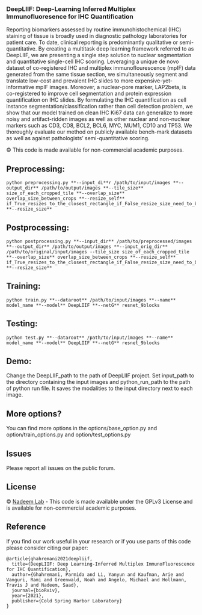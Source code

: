 ### DeepLIIF: Deep-Learning Inferred Multiplex Immunofluoresence for IHC Quantification

Reporting biomarkers assessed by routine immunohistochemical (IHC) staining of tissue is broadly used in diagnostic pathology laboratories for patient care. To date, clinical reporting is predominantly qualitative or semi-quantitative. By creating a multitask deep learning framework referred to as DeepLIIF, we are presenting a single step solution to nuclear segmentation and quantitative single-cell IHC scoring. Leveraging a unique de novo dataset of co-registered IHC and multiplex immunoflourescence (mpIF) data generated from the same tissue section, we simultaneously segment and translate low-cost and prevalent IHC slides to more expensive-yet-informative mpIF images. Moreover, a nuclear-pore marker, LAP2beta, is co-registered to improve cell segmentation and protein expression quantification on IHC slides. By formulating the IHC quantification as cell instance segmentation/classification rather than cell detection problem, we show that our model trained on clean IHC Ki67 data can generalize to more noisy and artifact-ridden images as well as other nuclear and non-nuclear markers such as CD3, CD8, BCL2, BCL6, MYC, MUM1, CD10 and TP53. We thoroughly evaluate our method on publicly available bench-mark datasets as well as against pathologists’ semi-quantitative scoring.

© This code is made available for non-commercial academic purposes.

## Preprocessing:
```
python preprocessing.py **--input_di**r /path/to/input/images **--output_dir** /path/to/output/images **--tile_size** size_of_each_cropped_tile **--overlap_size** overlap_size_between_crops **--resize_self** if_True_resizes_to_the_closest_rectangle_if_False_resize_size_need_to_be_set **--resize_size**
```

## Postprocessing:
```
python postprocessing.py **--input_dir** /path/to/preprocessed/images **--output_dir** /path/to/output/images **--input_orig_dir** /path/to/original/input/images --tile_size size_of_each_cropped_tile **--overlap_size** overlap_size_between_crops **--resize_self** if_True_resizes_to_the_closest_rectangle_if_False_resize_size_need_to_be_set **--resize_size**
```

## Training:
```
python train.py **--dataroot** /path/to/input/images **--name** model_name **--model** DeepLIIF **--netG** resnet_9blocks 
```

## Testing:
```
python test.py **--dataroot** /path/to/input/images **--name** model_name **--model** DeepLIIF **--netG** resnet_9blocks 
```

## Demo:
Change the DeepLIIF_path to the path of DeepLIIF project. Set input_path to the directory containing the input images and python_run_path to the path of python run file. It saves the modalities to the input directory next to each image.

## More options?
You can find more options in the options/base_option.py and option/train_options.py and option/test_options.py

## Issues
Please report all issues on the public forum.

## License
© [Nadeem Lab](http://www.nadeemlab.org) - This code is made available under the GPLv3 License and is available for non-commercial academic purposes. 

## Reference
If you find our work useful in your research or if you use parts of this code please consider citing our paper:
```
@article{ghahremani2021deepliif,
  title={DeepLIIF: Deep Learning-Inferred Multiplex ImmunoFluorescence for IHC Quantification},
  author={Ghahremani, Parmida and Li, Yanyun and Kaufman, Arie and Vanguri, Rami and Greenwald, Noah and Angelo, Michael and Hollmann, Travis J and Nadeem, Saad},
  journal={bioRxiv},
  year={2021},
  publisher={Cold Spring Harbor Laboratory}
}
```
